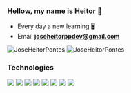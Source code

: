 ### Hellow, my name is Heitor 👋
- Every day a new learning 🖥️
- Email  **joseheitorppdev@gmail.com**

<img src="https://github-readme-stats.vercel.app/api?username=JoseHeitorPontes&show_icons=true&theme=synthwave" alt="JoseHeitorPontes" />
<img src="https://github-readme-stats.vercel.app/api/top-langs?username=JoseHeitorPontes&show_icons=true&locale=en&layout=compact" alt="JoseHeitorPontes" />

### Technologies
<div style="display: inline-block;">
  <img src="https://img.shields.io/badge/HTML5-E34F26?style=for-the-badge&logo=html5&logoColor=white" />
  <img src="https://img.shields.io/badge/CSS3-1572B6?style=for-the-badge&logo=css3&logoColor=white" />
  <img src="https://img.shields.io/badge/JavaScript-F7DF1E?style=for-the-badge&logo=javascript&logoColor=black" />
  <img src="https://img.shields.io/badge/TypeScript-007ACC?style=for-the-badge&logo=typescript&logoColor=white" />
  <img src="https://img.shields.io/badge/React-20232A?style=for-the-badge&logo=react&logoColor=61DAFB" />
  <img src="https://img.shields.io/badge/PHP-777BB4?style=for-the-badge&logo=php&logoColor=white" />
  <img src="https://img.shields.io/badge/Laravel-FF2D20?style=for-the-badge&logo=laravel&logoColor=white" />
  <img src="https://img.shields.io/badge/MySQL-005C84?style=for-the-badge&logo=mysql&logoColor=white" />
</div>
